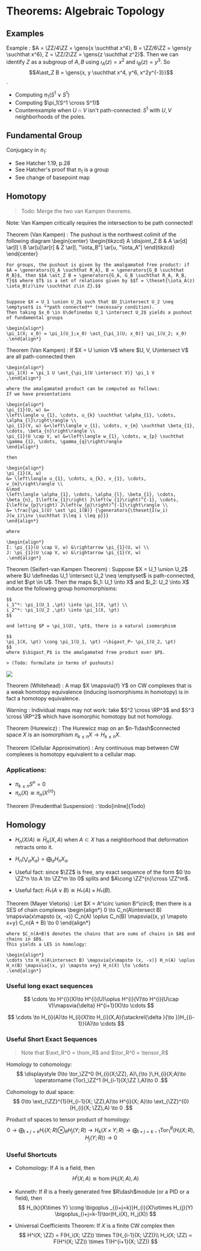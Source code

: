 # Theorems: Algebraic Topology

## Examples

Example
: $A = \ZZ/4\ZZ = \gens{x \suchthat x^4}, B = \ZZ/6\ZZ = \gens{y \suchthat x^6}, Z = \ZZ/2\ZZ = \gens{z \suchthat z^2}$.
  Then we can identify $Z$ as a subgroup of $A, B$ using $\iota_A(z) = x^2$ and $\iota_B(z) = y^3$.
  So $$A\ast_Z B = \gens{x, y \suchthat x^4, y^6, x^2y^{-3}}$$.


- Computing $\pi_1(S^1 \vee S^1)$
- Computing $\pi_1(S^1 \cross S^1)$
- Counterexample when $U\cap V$ isn't path-connected: $S^1$ with $U,V$ neighborhoods of the poles.


## Fundamental Group

Conjugacy in $\pi_1$:

- See Hatcher 1.19, p.28
- See Hatcher's proof that $\pi_1$ is a group
- See change of basepoint map


## Homotopy

> Todo: Merge the two van Kampen theorems.

Note: Van Kampen critically requires the intersection to be path connected!

Theorem (Van Kampen)
:   The pushout is the northwest colimit of the following diagram
    \begin{center}
    \begin{tikzcd}
    A \disjoint_Z B   & A \ar[d] \ar[l] \\
    B \ar[u]\ar[r]          & Z \ar[l, "\iota_B"] \ar[u, "\iota_A"]
    \end{tikzcd}
    \end{center}

    For groups, the pushout is given by the amalgamated free product: if $A = \generators{G_A \suchthat R_A}, B = \generators{G_B \suchthat R_B}$, then $$A \ast_Z B = \generators{G_A, G_B \suchthat R_A, R_B, T}$$ where $T$ is a set of relations given by $$T = \theset{\iota_A(z) \iota_B(z)\inv \suchthat z\in Z}.$$


    Suppose $X = U_1 \union U_2$ such that $U_1\intersect U_2 \neq \emptyset$ is **path connected** (necessary condition).
    Then taking $x_0 \in U\definedas U_1 \intersect U_2$ yields a pushout of fundamental groups

    \begin{align*}
    \pi_1(X; x_0) = \pi_1(U_1;x_0) \ast_{\pi_1(U; x_0)} \pi_1(U_2; x_0)
    .\end{align*}


Theorem (Van Kampen)
:   If $X = U \union V$ where $U, V, U\intersect V$ are all path-connected then

    \begin{align*}
    \pi_1(X) = \pi_1 U \ast_{\pi_1(U \intersect V)} \pi_1 V
    ,\end{align*}

    where the amalgamated product can be computed as follows: 
    If we have presentations

    \begin{align*} 
    \pi_{1}(U, w) &=
    \left\langle u_{1}, \cdots, u_{k} \suchthat \alpha_{1}, \cdots, \alpha_{l}\right\rangle \\ 
    \pi_{1}(V, w) &=\left\langle v_{1}, \cdots, v_{m} \suchthat \beta_{1}, \cdots, \beta_{n}\right\rangle \\ 
    \pi_{1}(U \cap V, w) &=\left\langle w_{1}, \cdots, w_{p} \suchthat \gamma_{1}, \cdots, \gamma_{q}\right\rangle 
    \end{align*}

    then

    \begin{align*}
    \pi_{1}(X, w) 
    &= \left\langle u_{1}, \cdots, u_{k}, v_{1}, \cdots, v_{m}\right\rangle \\ 
    &\mod 
    \left\langle \alpha_{1}, \cdots, \alpha_{l}, \beta_{1}, \cdots, \beta_{n}, I\left(w_{1}\right) J\left(w_{1}\right)^{-1}, \cdots, I\left(w_{p}\right) J\left(w_{p}\right)^{-1}\right\rangle \\
    &= \frac{\pi_1(U) \ast \pi_1(B)} {\generators{\theset{I(w_i) J(w_i)\inv \suchthat 1\leq i \leq p}}}
    \end{align*}

    where

    \begin{align*}
    I: \pi_{1}(U \cap V, w) &\rightarrow \pi_{1}(U, w) \\
    J: \pi_{1}(U \cap V, w) &\rightarrow \pi_{1}(V, w)
    .\end{align*}

Theorem (Seifert-van Kampen Theorem)
:   Suppose $X = U_1 \union U_2$ where $U \definedas U_1 \intersect U_2 \neq \emptyset$ is path-connected, and let $\pt \in U$. Then the maps $i_1: U_1 \into X$ and $i_2: U_2 \into X$ induce the following group homomorphisms:

    $$
    i_1^*: \pi_1(U_1 ,\pt) \into \pi_1(X, \pt) \\
    i_2^*: \pi_1(U_2 ,\pt) \into \pi_1(X, \pt)
    $$

    and letting $P = \pi_1(U), \pt$, there is a natural isomorphism

    $$
    \pi_1(X, \pt) \cong \pi_1(U_1, \pt) ~\bigast_P~ \pi_1(U_2, \pt)
    $$
    where $\bigast_P$ is the amalgamated free product over $P$.

    > (Todo: formulate in terms of pushouts)

![](figures/image_2020-06-01-00-07-39.png)

Theorem (Whitehead)
: A map $X \mapsvia{f} Y$ on CW complexes that is a weak homotopy equivalence (inducing isomorphisms in homotopy) is in fact a homotopy equivalence.

Warning
: Individual maps may not work: take $S^2 \cross \RP^3$ and $S^3 \cross \RP^2$ which have isomorphic homotopy but not homology.

Theorem (Hurewicz)
: The Hurewicz map on an $n-1\dash$connected space $X$ is an isomorphism $\pi_{k\leq n}X \to H_{k\leq n} X$.

Theorem (Cellular Approximation)
: Any continuous map between CW complexes is homotopy equivalent to a cellular map.

### Applications:

- $\pi_{k\leq n}S^n = 0$
- $\pi_n(X) \cong \pi_n(X^{(n)})$

Theorem (Freudenthal Suspension)
:   \todo[inline]{Todo}

## Homology


- $H_n(X/A) \cong \tilde H_n(X, A)$ when $A\subset X$ has a neighborhood that deformation retracts onto it.
- $H_n(\bigvee_\alpha X_\alpha) = \bigoplus_\alpha H_n X_\alpha$

- Useful fact: since $\ZZ$ is free, any exact sequence of the form $0 \to \ZZ^n \to A \to \ZZ^m \to 0$ splits and $A\cong \ZZ^{n}\cross \ZZ^m$.

- Useful fact: $\tilde H_*(A\vee B) \cong H_*(A) \times H_*(B)$.

Theorem (Mayer Vietoris)
:   Let $X = A^\circ \union B^\circ$; then there is a SES of chain complexes
    \begin{align*}
    0 \to C_n(A\intersect B) \mapsvia{x\mapsto (x, -x)} C_n(A) \oplus C_n(B) \mapsvia{(x, y) \mapsto x+y} C_n(A + B) \to 0
    \end{align*}
    
    where $C_n(A+B)$ denotes the chains that are sums of chains in $A$ and chains in $B$.
    This yields a LES in homology:

    \begin{align*}
    \cdots \to H_n(A\intersect B) \mapsvia{x\mapsto (x, -x)} H_n(A) \oplus H_n(B) \mapsvia{(x, y) \mapsto x+y} H_n(X) \to \cdots
    .\end{align*}


### Useful long exact sequences

$$
\cdots \to H^{i}(X)\to H^{i}(U)\oplus H^{i}(V)\to H^{i}(U\cap V)\mapsvia{\delta} H^{i+1}(X)\to \cdots
$$

$$
\cdots \to H_{i}(A)\to H_{i}(X)\to H_{i}(X,A){\stackrel{\delta }{\to }}H_{{i-1}}(A)\to \cdots
$$

### Useful Short Exact Sequences

> Note that $\ext_R^0 = \hom_R$ and $\tor_R^0 = \tensor_R$

Homology to cohomology:
$$
\displaystyle 0\to \tor_\ZZ^0 (H_{i}(X;\ZZ), A)\,{\to }\,H_{i}(X;A)\to \operatorname {Tor}_\ZZ^1 (H_{i-1}(X;\ZZ ),A)\to 0
.$$

Cohomology to dual space:
$$
0\to \ext_{\ZZ}^{1}(H_{i-1}(X; \ZZ),A)\to H^{i}(X; A)\to \ext_{\ZZ}^{0}(H_{i}(X; \ZZ),A) \to 0
.$$

Product of spaces to tensor product of homology:
$$
0\to \bigoplus _{{i+j=k}}H_{i}(X;R)\otimes _{R}H_{j}(Y;R)\to H_{k}(X\times Y;R)\to \bigoplus _{{i+j=k-1}}{\mathrm  {Tor}}_{1}^{R}(H_{i}(X;R),H_{j}(Y;R))\to 0
$$

### Useful Shortcuts

* Cohomology: If $A$ is a field, then $$H^i(X; A) \cong \hom(H_i(X; A), A)$$

* Kunneth: If $R$ is a freely generated free $R\dash$module (or a PID or a field), then
$$ 
H_{k}(X\times Y) \cong \bigoplus _{{i+j=k}}H_{i}(X)\otimes H_{j}(Y) \bigoplus_{i+j=k-1}\tor(H_i(X), H_j(X))
$$

* Universal Coefficients Theorem: If $X$ is a finite CW complex then
$$
H^i(X; \ZZ) = F(H_i(X; \ZZ)) \times T(H_{i-1}(X; \ZZ))\\
H_i(X; \ZZ) = F(H^i(X; \ZZ)) \times T(H^{i+1}(X; \ZZ))
$$

   
